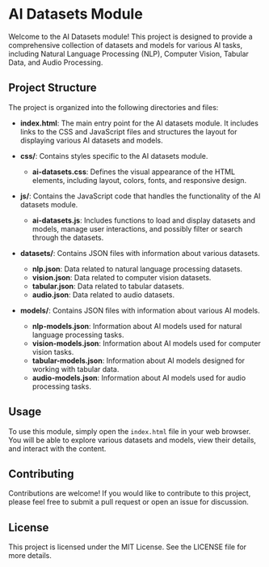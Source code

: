 # AI Datasets Module

Welcome to the AI Datasets module! This project is designed to provide a comprehensive collection of datasets and models for various AI tasks, including Natural Language Processing (NLP), Computer Vision, Tabular Data, and Audio Processing.

## Project Structure

The project is organized into the following directories and files:

- **index.html**: The main entry point for the AI datasets module. It includes links to the CSS and JavaScript files and structures the layout for displaying various AI datasets and models.

- **css/**: Contains styles specific to the AI datasets module.
  - **ai-datasets.css**: Defines the visual appearance of the HTML elements, including layout, colors, fonts, and responsive design.

- **js/**: Contains the JavaScript code that handles the functionality of the AI datasets module.
  - **ai-datasets.js**: Includes functions to load and display datasets and models, manage user interactions, and possibly filter or search through the datasets.

- **datasets/**: Contains JSON files with information about various datasets.
  - **nlp.json**: Data related to natural language processing datasets.
  - **vision.json**: Data related to computer vision datasets.
  - **tabular.json**: Data related to tabular datasets.
  - **audio.json**: Data related to audio datasets.

- **models/**: Contains JSON files with information about various AI models.
  - **nlp-models.json**: Information about AI models used for natural language processing tasks.
  - **vision-models.json**: Information about AI models used for computer vision tasks.
  - **tabular-models.json**: Information about AI models designed for working with tabular data.
  - **audio-models.json**: Information about AI models used for audio processing tasks.

## Usage

To use this module, simply open the `index.html` file in your web browser. You will be able to explore various datasets and models, view their details, and interact with the content.

## Contributing

Contributions are welcome! If you would like to contribute to this project, please feel free to submit a pull request or open an issue for discussion.

## License

This project is licensed under the MIT License. See the LICENSE file for more details.